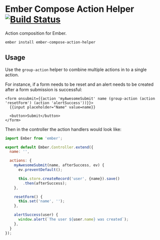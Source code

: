 # Ember Compose Action Helper [![Build Status](https://travis-ci.org/rtablada/ember-compose-action-helper.svg?branch=master)](https://travis-ci.org/rtablada/ember-compose-action-helper)

Action composition for Ember.

```bash
ember install ember-compose-action-helper
```

## Usage

Use the `group-action` helper to combine multiple actions in to a single action.

For instance, if a form needs to be reset and an alert needs to be created after a form submission is successful:

```htmlbars
<form onsubmit={{action 'myAwesomeSubmit' name (group-action (action 'resetForm') (action 'alertSuccess'))}}>
  {{input placeholder="Name" value=name}}

  <button>Submit</button>
</form>
```

Then in the controller the action handlers would look like:

```js
import Ember from 'ember';

export default Ember.Controller.extend({
  name: '',

  actions: {
    myAwesomeSubmit(name, afterSuccess, ev) {
      ev.preventDefault();

      this.store.createRecord('user', {name}).save()
        .then(afterSuccess);
    },

    resetForm() {
      this.set('name', '');
    },

    alertSuccess(user) {
      window.alert(`The user ${user.name} was created`);
    },
  }
});
```
